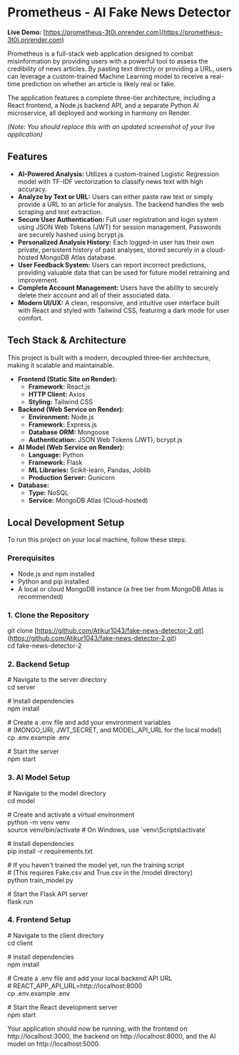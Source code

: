 # **Prometheus \- AI Fake News Detector**

**Live Demo:** [https://prometheus-3t0i.onrender.com](https://prometheus-3t0i.onrender.com)

Prometheus is a full-stack web application designed to combat misinformation by providing users with a powerful tool to assess the credibility of news articles. By pasting text directly or providing a URL, users can leverage a custom-trained Machine Learning model to receive a real-time prediction on whether an article is likely real or fake.

The application features a complete three-tier architecture, including a React frontend, a Node.js backend API, and a separate Python AI microservice, all deployed and working in harmony on Render.

*(Note: You should replace this with an updated screenshot of your live application)*

## **Features**

* **AI-Powered Analysis:** Utilizes a custom-trained Logistic Regression model with TF-IDF vectorization to classify news text with high accuracy.  
* **Analyze by Text or URL:** Users can either paste raw text or simply provide a URL to an article for analysis. The backend handles the web scraping and text extraction.  
* **Secure User Authentication:** Full user registration and login system using JSON Web Tokens (JWT) for session management. Passwords are securely hashed using bcrypt.js.  
* **Personalized Analysis History:** Each logged-in user has their own private, persistent history of past analyses, stored securely in a cloud-hosted MongoDB Atlas database.  
* **User Feedback System:** Users can report incorrect predictions, providing valuable data that can be used for future model retraining and improvement.  
* **Complete Account Management:** Users have the ability to securely delete their account and all of their associated data.  
* **Modern UI/UX:** A clean, responsive, and intuitive user interface built with React and styled with Tailwind CSS, featuring a dark mode for user comfort.

## **Tech Stack & Architecture**

This project is built with a modern, decoupled three-tier architecture, making it scalable and maintainable.

* **Frontend (Static Site on Render):**  
  * **Framework:** React.js  
  * **HTTP Client:** Axios  
  * **Styling:** Tailwind CSS  
* **Backend (Web Service on Render):**  
  * **Environment:** Node.js  
  * **Framework:** Express.js  
  * **Database ORM:** Mongoose  
  * **Authentication:** JSON Web Tokens (JWT), bcrypt.js  
* **AI Model (Web Service on Render):**  
  * **Language:** Python  
  * **Framework:** Flask  
  * **ML Libraries:** Scikit-learn, Pandas, Joblib  
  * **Production Server:** Gunicorn  
* **Database:**  
  * **Type:** NoSQL  
  * **Service:** MongoDB Atlas (Cloud-hosted)

## **Local Development Setup**

To run this project on your local machine, follow these steps:

### **Prerequisites**

* Node.js and npm installed  
* Python and pip installed  
* A local or cloud MongoDB instance (a free tier from MongoDB Atlas is recommended)

### **1\. Clone the Repository**

git clone \[https://github.com/Atikur1043/fake-news-detector-2.git] (https://github.com/Atikur1043/fake-news-detector-2.git)  
cd fake-news-detector-2

### **2\. Backend Setup**

\# Navigate to the server directory  
cd server

\# Install dependencies  
npm install

\# Create a .env file and add your environment variables  
\# (MONGO\_URI, JWT\_SECRET, and MODEL\_API\_URL for the local model)  
cp .env.example .env

\# Start the server  
npm start

### **3\. AI Model Setup**

\# Navigate to the model directory  
cd model

\# Create and activate a virtual environment  
python \-m venv venv  
source venv/bin/activate  \# On Windows, use \`venv\\Scripts\\activate\`

\# Install dependencies  
pip install \-r requirements.txt

\# If you haven't trained the model yet, run the training script  
\# (This requires Fake.csv and True.csv in the /model directory)  
python train\_model.py

\# Start the Flask API server  
flask run

### **4\. Frontend Setup**

\# Navigate to the client directory  
cd client

\# Install dependencies  
npm install

\# Create a .env file and add your local backend API URL  
\# REACT\_APP\_API\_URL=http://localhost:8000  
cp .env.example .env

\# Start the React development server  
npm start

Your application should now be running, with the frontend on http://localhost:3000, the backend on http://localhost:8000, and the AI model on http://localhost:5000.
